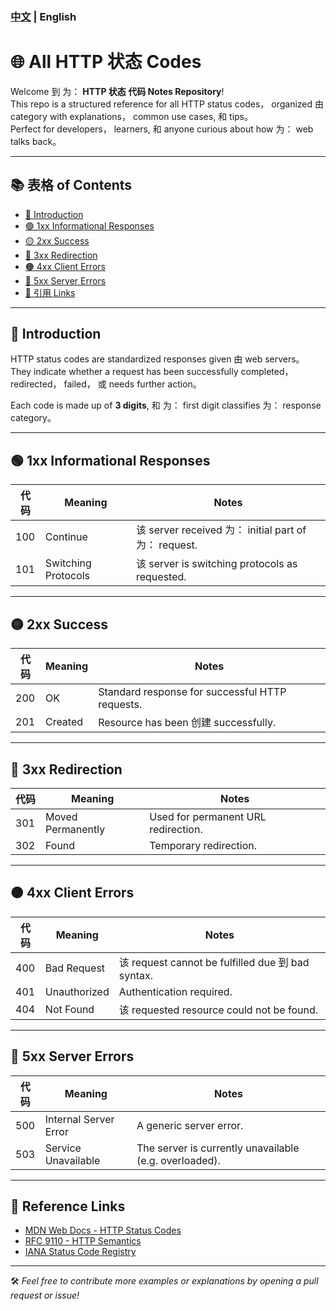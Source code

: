 ### [中文](https://github.com/CrayonL/AllHttpStatusCodes/edit/master/README.md) | English  
# 🌐 All HTTP 状态 Codes

Welcome 到 为： **HTTP 状态 代码 Notes Repository**!  
This repo is a structured reference for all HTTP status codes， organized 由 category with explanations， common use cases, 和 tips。  
Perfect for developers， learners, 和 anyone curious about how 为： web talks back。

---

## 📚 表格 of Contents

- [📖 Introduction](#-introduction)
- [🟢 1xx Informational Responses](#-1xx-informational-responses)
- [🟡 2xx Success](#-2xx-success)
- [🔵 3xx Redirection](#-3xx-redirection)
- [🟠 4xx Client Errors](#-4xx-client-errors)
- [🔴 5xx Server Errors](#-5xx-server-errors)
- [📌 引用 Links](#-reference-links)

---

## 📖 Introduction

HTTP status codes are standardized responses given 由 web servers。  
They indicate whether a request has been successfully completed， redirected， failed， 或 needs further action。

Each code is made up of **3 digits**, 和 为： first digit classifies 为： response category。

---

## 🟢 1xx Informational Responses

| 代码 | Meaning | Notes |
|------|---------|-------|
| 100  | Continue | 该 server received 为： initial part of 为： request. |
| 101  | Switching Protocols | 该 server is switching protocols as requested. |

---

## 🟡 2xx Success

| 代码 | Meaning | Notes |
|------|---------|-------|
| 200  | OK | Standard response for successful HTTP requests. |
| 201  | Created | Resource has been 创建 successfully. |

---

## 🔵 3xx Redirection

| 代码 | Meaning | Notes |
|------|---------|-------|
| 301  | Moved Permanently | Used for permanent URL redirection. |
| 302  | Found | Temporary redirection. |

---

## 🟠 4xx Client Errors

| 代码 | Meaning | Notes |
|------|---------|-------|
| 400  | Bad Request | 该 request cannot be fulfilled due 到 bad syntax. |
| 401  | Unauthorized | Authentication required. |
| 404  | Not Found | 该 requested resource could not be found. |

---

## 🔴 5xx Server Errors

| 代码 | Meaning | Notes |
|------|---------|-------|
| 500  | Internal Server Error | A generic server error. |
| 503  | Service Unavailable | The server is currently unavailable (e.g. overloaded). |

---

## 📌 Reference Links

- [MDN Web Docs - HTTP Status Codes](https://developer.mozilla.org/en-US/docs/Web/HTTP/Status)
- [RFC 9110 - HTTP Semantics](https://datatracker.ietf.org/doc/html/rfc9110)
- [IANA Status Code Registry](https://www.iana.org/assignments/http-status-codes/http-status-codes.xhtml)

---

🛠️ *Feel free to contribute more examples or explanations by opening a pull request or issue!*
